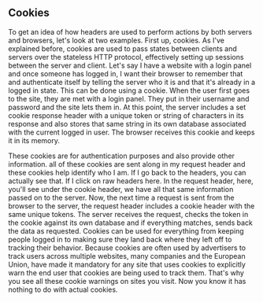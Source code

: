 
## Cookies

To get an idea of how headers are used to perform actions by both servers and browsers, let's look at two examples. First up, cookies. As I've explained before, cookies are used to pass states between clients and servers over the stateless HTTP protocol, effectively setting up sessions between the server and client. Let's say I have a website with a login panel and once someone has logged in, I want their browser to remember that and authenticate itself by telling the server who it is and that it's already in a logged in state. This can be done using a cookie. When the user first goes to the site, they are met with a login panel. They put in their username and password and the site lets them in. At this point, the server includes a set cookie response header with a unique token or string of characters in its response and also stores that same string in its own database associated with the current logged in user. The browser receives this cookie and keeps it in its memory.

These cookies are for authentication purposes and also provide other information. all of these cookies are sent along in my request header and these cookies help identify who I am. If I go back to the headers, you can actually see that. If I click on raw headers here. In the request header, here, you'll see under the cookie header, we have all that same information passed on to the server. Now, the next time a request is sent from the browser to the server, the request header includes a cookie header with the same unique tokens. The server receives the request, checks the token in the cookie against its own database and if everything matches, sends back the data as requested. Cookies can be used for everything from keeping people logged in to making sure they land back where they left off to tracking their behavior. Because cookies are often used by advertisers to track users across multiple websites, many companies and the European Union, have made it mandatory for any site that uses cookies to explicitly warn the end user that cookies are being used to track them. That's why you see all these cookie warnings on sites you visit. Now you know it has nothing to do with actual cookies.

